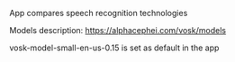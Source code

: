 App compares speech recognition technologies

Models description: https://alphacephei.com/vosk/models

vosk-model-small-en-us-0.15 is set as default in the app
